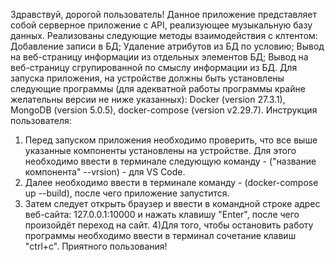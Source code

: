 Здравствуй, дорогой пользователь! Данное приложение представляет собой серверное приложение с API, реализующее музыкальную базу данных. Реализованы следующие методы взаимодействия с клтентом: Добавление записи в БД; Удаление атрибутов из БД по условию; Вывод на веб-страницу информации из отдельных элементов БД; Вывод на веб-страницу сгрупированной по смыслу информации из БД.
Для запуска приложения, на устройстве должны быть установлены следующие программы (для адекватной работы программы крайне желательны версии не ниже указанных): Docker (version 27.3.1), MongoDB (version 5.0.5), docker-compose (version v2.29.7).
Инструкция пользователя:
1) Перед запуском приложения необходимо проверить, что все выше указанные компоненты установлены на устройстве.
Для этого необходимо ввести в терминале следующую команду - ("название компонента" --vrsion) - для VS Code.
2) Далее необходимо ввести в терминале команду - (docker-compose up --build), после чего приложение запустится.
3) Затем следует открыть браузер и ввести в командной строке адрес веб-сайта: 127.0.0.1:10000 и нажать клавишу "Enter", после чего произойдёт переход на сайт.
4)Для того, чтобы остановить работу программы необходимо ввести в терминал сочетание клавиш "ctrl+c".
Приятного пользования!
